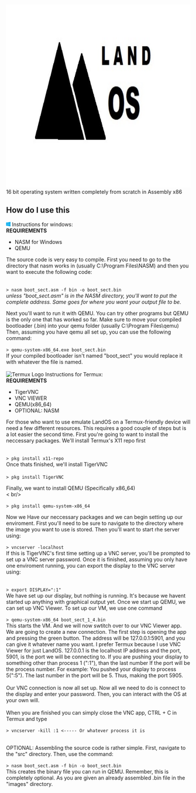<img src="Docs/Resources/LandOS-JPEG-Dark.jpg" alt="LandOS Logo" height="500px"><br />
16 bit operating system written completely from scratch in Assembly x86
## How do I use this
<img src="Docs/Resources/winlogo.png" alt="Windows Logo" width="12px"> Instructions for windows: <br />
<b>REQUIREMENTS</b><br />
<ul>
  <li>NASM for Windows</li>
  <li>QEMU</li>
</ul>
The source code is very easy to compile.  First you need to go to the directory that nasm works in (usually C:\Program Files\NASM) and then you want to execute the following code: <br /><br />

```> nasm boot_sect.asm -f bin -o boot_sect.bin``` <br />
<i>unless "boot_sect.asm" is in the NASM directory, you'll want to put the complete address.  Same goes for where you want your output file to be.</i>

Next you'll want to run it with QEMU.  You can try other programs but QEMU is the only one that has worked so far.  Make sure to move your compiled bootloader (.bin) into your qemu folder (usually C:\Program Files\qemu)<br />
Then, assuming you have qemu all set up, you can use the following command: <br />

```> qemu-system-x86_64.exe boot_sect.bin``` <br />
If your compiled bootloader isn't named "boot_sect" you would replace it with whatever the file is named.<br /><br />
<img src="Docs/Resources/551CEAE2-F788-4D9B-8268-485204182B89.png" alt="Termux Logo" width="14px"> Instructions for Termux:<br />
<b>REQUIREMENTS</b><br />
<ul>
  <li>TigerVNC</li>
  <li>VNC VIEWER</li>
  <li>QEMU(x86_64)</li>
  <li>OPTIONAL: NASM</li>
</ul>
For those who want to use emulate LandOS on a Termux-friendly device will need a few different resources.  This requires a good couple of steps but is a lot easier the second time.  First you're going to want to install the neccessary packages.  We'll install Termux's X11 repo first<br /><br />

```> pkg install x11-repo```<br />
Once thats finished, we'll install TigerVNC<br /><br />
```> pkg install TigerVNC```<br />

Finally, we want to install QEMU (Specifically x86_64)<br />< br/>

```> pkg install qemu-system-x86_64```<br />

Now we Have our neccessary packages and we can begin setting up our enviroment.  First you'll need to be sure to navigate to the directory where the image you want to use is stored.  Then you'll want to start rhe server using:<br />

```> vncserver -localhost```<br/>
If this is TigerVNC's first time setting up a VNC server, you'll be prompted to set up a VNC server password.  Once it is finished, assuming you only have one enviroment running, you can export the display to the VNC server using:<br /><br />

```> export DISPLAY=":1"```<br />
We have set up our display, but nothing is running.  It's because we havent started up anything with graphical output yet.  Once we start up QEMU, we can set up VNC Viewer.  To set up our VM, we use one command <br />

```> qemu-system-x86_64 boot_sect_1_4.bin```<br />
This starts the VM.  And we will now swtitch over to our VNC Viewer app.  We are going to create a new connection.  The first step is opening the app and pressing the green button.  The address will be 127.0.0.1:5901, and you can give it whatever name you want.  I prefer Termux because I use VNC Viewer for just LandOS.  127.0.0.1 is the localhost IP address and the port, 5901, is the port we will be connecting to.  If you are pushing your display to something other than process 1 (":1"), than the last number lf the port will be the process number.  For example:  You pushed your display to process 5(":5").  The last number in the port will be 5.  Thus, making the port 5905.  <br /><br />
Our VNC connection is now all set up.  Now all we need to do is connect to the display and enter your password.  Then, you can interact with the OS at your own will.<br /><br />
When you are finished you can simply close the VNC app, CTRL + C in Termux and type<br />

```> vncserver -kill :1 <----- Or whatever process it is ```<br /><br />

OPTIONAL:  Assembling the source code is rather simple.  First, navigate to the "src" directory.  Then, use the command:<br />

```> nasm boot_sect.asm -f bin -o boot_sect.bin```<br />
This creates the binary file you can run in QEMU.  Remember, this is completely optional.  As you are given an already assembled .bin file in the "images" directory.


